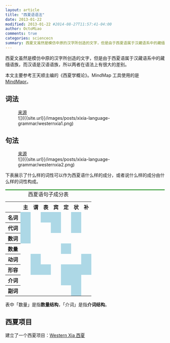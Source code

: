 ```yaml
---
layout: article
title: "西夏语语法"
date: 2013-01-22
modified: 2013-01-22 #2014-08-27T11:57:41-04:00
author: OctoMiao
comments: true
categories: sciencecn
summary: 西夏文虽然是模仿中原的汉字所创造的文字，但是由于西夏语属于汉藏语系中的藏缅语族，而汉语是汉语语族，所以两者在语法上有很大的差别。
---
```





西夏文虽然是模仿中原的汉字所创造的文字，但是由于西夏语属于汉藏语系中的藏缅语族，而汉语是汉语语族，所以两者在语法上有很大的差别。

本文主要参考王天顺主编的《西夏学概论》。MindMap 工具使用的是 [MindMapr](http://www.appinn.com/mindmapr/)。


## 词法


<figure markdown="1">
<figcaption>
<a href="http://hongzai-story.blogspot.com/2010/10/blog-post.html">来源</a>
</figcaption>
![]({{site.url}}/images/posts/xixia-language-grammar/westernxia1.png)
</figure>



## 句法

<figure markdown="1">
<figcaption>
<a href="http://hongzai-story.blogspot.com/2010/10/blog-post.html">来源</a>
</figcaption>
![]({{site.url}}/images/posts/xixia-language-grammar/westernxia2.png)
</figure>


下表展示了什么样的词性可以作为西夏语什么样的成分，或者说什么样的成分由什么样的词性构成。

<table style="border-top:2px solid green;">
<caption>西夏语句子成分表</caption>
<tr>
<th></th>
<th>主</th>
<th>谓</th>
<th>表</th>
<th>宾</th>
<th>定</th>
<th>状</th>
<th>补</th>
</tr>
<tr>
<th>名词</th>
<td style="background:lightblue;"></td>
<td></td>
<td style="background:lightblue;"></td>
<td style="background:lightblue;"></td>
<td></td>
<td style="background:lightblue;"></td>
<td></td>
</tr>
<tr>
<th>代词</th>
<td style="background:lightblue;"></td>
<td></td>
<td></td>
<td style="background:lightblue;"></td>
<td></td>
<td style="background:lightblue;"></td>
<td></td>
</tr>
<tr>
<th>数词</th>
<td style="background:lightblue;"></td>
<td></td>
<td></td>
<td></td>
<td></td>
<td></td>
<td></td>
</tr>
<tr>
<th>数量</th>
<td></td>
<td></td>
<td></td>
<td></td>
<td style="background:lightblue;"></td>
<td></td>
<td></td>
</tr>
<tr>
<th>动词</th>
<td></td>
<td style="background:lightblue;"></td>
<td></td>
<td></td>
<td></td>
<td></td>
<td style="background:lightblue;"></td>
</tr>
<tr>
<th>形容</th>
<td></td>
<td style="background:lightblue;"></td>
<td style="background:lightblue;"></td>
<td></td>
<td style="background:lightblue;"></td>
<td style="background:lightblue;"></td>
<td style="background:lightblue;"></td>
</tr>
<tr>
<th>介词</th>
<td></td>
<td></td>
<td></td>
<td></td>
<td style="background:lightblue;"></td>
<td style="background:lightblue;"></td>
<td></td>
</tr>
<tr>
<th>副词</th>
<td></td>
<td></td>
<td></td>
<td></td>
<td></td>
<td style="background:lightblue;"></td>
<td></td>
</tr>
</table>

表中「数量」是指<strong>数量结构</strong>，「介词」是指<strong>介词结构</strong>。



## 西夏项目

建立了一个西夏项目：[Western Xia 西夏](http://openmetric.org/WesternXia/)
